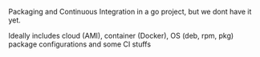 Packaging and Continuous Integration in a go project, but we dont have it yet.

Ideally includes cloud (AMI), container (Docker), OS (deb, rpm, pkg) package configurations and some CI stuffs
